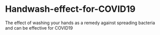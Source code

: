 # Handwash-effect-for-COVID19
The effect of washing your hands as a remedy against spreading bacteria and can be effective for COVID19
